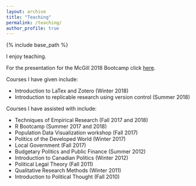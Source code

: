 ```yaml
---
layout: archive
title: "Teaching"
permalink: /teaching/
author_profile: true
---
```


{% include base_path %}

I enjoy teaching. 

For the presentation for the McGill 2018 Bootcamp click <a href="https://aengusb.github.io/github_bootcamp/#">here</a>.

Courses I have given include:

* Introduction to LaTex and Zotero (Winter 2018)
* Introduction to replicable research using version control (Summer 2018) 

Courses I have assisted with include: 

* Techniques of Empirical Research (Fall 2017 and 2018)
* R Bootcamp (Summer 2017 and 2018)
* Population Data Visualization workshop (Fall 2017)
* Politics of the Developed World (Winter 2017)
* Local Government (Fall 2017)
* Budgetary Politics and Public Finance (Summer 2012)
* Introduction to Canadian Politics (Winter 2012)
* Political Legal Theory (Fall 2011)
* Qualitative Research Methods (Winter 2011)
* Introduction to Political Thought (Fall 2010)